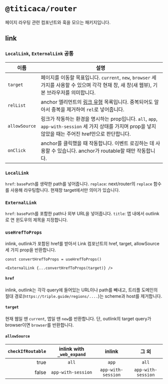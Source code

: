 # `@titicaca/router`

페이지 라우팅 관련 컴포넌트와 훅을 모으는 패키지입니다.

## link

### `LocalLink`, `ExternalLink` 공통

| 이름          | 설명                                                                                                                                                       |
| ------------- | ---------------------------------------------------------------------------------------------------------------------------------------------------------- |
| `target`      | 페이지를 이동할 목표입니다. `current`, `new`, `browser` 세 가지를 사용할 수 있으며 각각 현재 창, 새 창(새 웹뷰), 기본 브라우저를 의미합니다.               |
| `relList`     | anchor 엘리먼트의 [링크 유형](https://developer.mozilla.org/ko/docs/Web/HTML/Link_types) 목록입니다. 중복되어도 알아서 중복을 제거하여 `rel`로 넣어줍니다. |
| `allowSource` | 링크가 작동하는 환경을 명시하는 prop입니다. `all`, `app`, `app-with-session` 세 가지 상태를 가지며 prop을 넣지 않았을 때는 주어진 href만으로 판단합니다.   |
| `onClick`     | anchor를 클릭했을 때 작동합니다. 이벤트 로깅하는 데 사용할 수 있습니다. anchor가 routable할 때만 작동합니다.                                               |

### `LocalLink`

`href`: `basePath`를 생략한 path를 넣어줍니다.
`replace`: next/router의 `replace` 함수를 사용해 라우팅합니다. 현재창 target에서만 의미가 있습니다.

### `ExternalLink`

`href`: `basePath`를 포함한 path나 외부 URL을 넣어줍니다.
`title`: 앱 내에서 outlink로 연 윈도우의 제목을 지정합니다.

### `useHrefToProps`

inlink, outlink가 포함된 href를 받아서 Link 컴포넌트의 href, target, allowSource 세 가지 prop을 반환합니다.

```tsx
const convertHrefToProps = useHrefToProps()

<ExternalLink {...convertHrefToProps(target)} />
```

#### `href`

inlink, outlink는 각각 query에 들어있는 URL이나 path를 빼내고,
트리플 도메인의 절대 경로(`https://triple.guide/regions/....`)는 scheme과 host를 제거합니다.

#### `target`

현재 웹일 땐 `current`, 앱일 땐 `new`를 반환합니다.
단, outlink의 target query가 browser이면 `browser`를 반환합니다.

#### `allowSource`

| `checkIfRoutable` | inlink with `_web_expand` |       inlink       |       그 외        |
| ----------------: | :-----------------------: | :----------------: | :----------------: |
|              true |           `all`           |       `app`        |       `all`        |
|             false |    `app-with-session`     | `app-with-session` | `app-with-session` |
